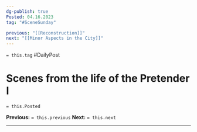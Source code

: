 ```yaml
---
dg-publish: true
Posted: 04.16.2023
tag: "#SceneSunday"

previous: "[[Reconstruction]]"
next: "[[Minor Aspects in the City]]"
---
```

`= this.tag` #DailyPost 
# Scenes from the life of the Pretender I
`= this.Posted`

**Previous:** `= this.previous`
**Next:** `= this.next`

---

